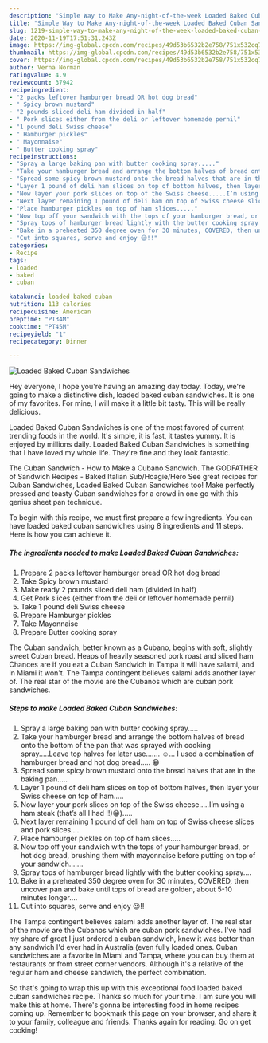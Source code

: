 ```yaml
---
description: "Simple Way to Make Any-night-of-the-week Loaded Baked Cuban Sandwiches"
title: "Simple Way to Make Any-night-of-the-week Loaded Baked Cuban Sandwiches"
slug: 1219-simple-way-to-make-any-night-of-the-week-loaded-baked-cuban-sandwiches
date: 2020-11-19T17:51:31.243Z
image: https://img-global.cpcdn.com/recipes/49d53b6532b2e758/751x532cq70/loaded-baked-cuban-sandwiches-recipe-main-photo.jpg
thumbnail: https://img-global.cpcdn.com/recipes/49d53b6532b2e758/751x532cq70/loaded-baked-cuban-sandwiches-recipe-main-photo.jpg
cover: https://img-global.cpcdn.com/recipes/49d53b6532b2e758/751x532cq70/loaded-baked-cuban-sandwiches-recipe-main-photo.jpg
author: Verna Norman
ratingvalue: 4.9
reviewcount: 37942
recipeingredient:
- "2 packs leftover hamburger bread OR hot dog bread"
- " Spicy brown mustard"
- "2 pounds sliced deli ham divided in half"
- " Pork slices either from the deli or leftover homemade pernil"
- "1 pound deli Swiss cheese"
- " Hamburger pickles"
- " Mayonnaise"
- " Butter cooking spray"
recipeinstructions:
- "Spray a large baking pan with butter cooking spray....."
- "Take your hamburger bread and arrange the bottom halves of bread onto the bottom of the pan that was sprayed with cooking spray.....Leave top halves for later use....... ☺️... I used a combination of hamburger bread and hot dog bread..... 😁"
- "Spread some spicy brown mustard onto the bread halves that are in the baking pan....."
- "Layer 1 pound of deli ham slices on top of bottom halves, then layer your Swiss cheese on top of ham....."
- "Now layer your pork slices on top of the Swiss cheese.....I’m using a ham steak (that’s all I had !!)😁)....."
- "Next layer remaining 1 pound of deli ham on top of Swiss cheese slices and pork slices...."
- "Place hamburger pickles on top of ham slices....."
- "Now top off your sandwich with the tops of your hamburger bread, or hot dog bread, brushing them with mayonnaise before putting on top of your sandwich......."
- "Spray tops of hamburger bread lightly with the butter cooking spray...."
- "Bake in a preheated 350 degree oven for 30 minutes, COVERED, then uncover pan and bake until tops of bread are golden, about 5-10 minutes longer...."
- "Cut into squares, serve and enjoy 😉!!"
categories:
- Recipe
tags:
- loaded
- baked
- cuban

katakunci: loaded baked cuban 
nutrition: 113 calories
recipecuisine: American
preptime: "PT34M"
cooktime: "PT45M"
recipeyield: "1"
recipecategory: Dinner

---
```



![Loaded Baked Cuban Sandwiches](https://img-global.cpcdn.com/recipes/49d53b6532b2e758/751x532cq70/loaded-baked-cuban-sandwiches-recipe-main-photo.jpg)

Hey everyone, I hope you're having an amazing day today. Today, we're going to make a distinctive dish, loaded baked cuban sandwiches. It is one of my favorites. For mine, I will make it a little bit tasty. This will be really delicious.

Loaded Baked Cuban Sandwiches is one of the most favored of current trending foods in the world. It's simple, it is fast, it tastes yummy. It is enjoyed by millions daily. Loaded Baked Cuban Sandwiches is something that I have loved my whole life. They're fine and they look fantastic.

The Cuban Sandwich - How to Make a Cubano Sandwich. The GODFATHER of Sandwich Recipes - Baked Italian Sub/Hoagie/Hero See great recipes for Cuban Sandwiches, Loaded Baked Cuban Sandwiches too! Make perfectly pressed and toasty Cuban sandwiches for a crowd in one go with this genius sheet pan technique.


To begin with this recipe, we must first prepare a few ingredients. You can have loaded baked cuban sandwiches using 8 ingredients and 11 steps. Here is how you can achieve it.

<!--inarticleads1-->

##### The ingredients needed to make Loaded Baked Cuban Sandwiches:

1. Prepare 2 packs leftover hamburger bread OR hot dog bread
1. Take  Spicy brown mustard
1. Make ready 2 pounds sliced deli ham (divided in half)
1. Get  Pork slices (either from the deli or leftover homemade pernil)
1. Take 1 pound deli Swiss cheese
1. Prepare  Hamburger pickles
1. Take  Mayonnaise
1. Prepare  Butter cooking spray


The Cuban sandwich, better known as a Cubano, begins with soft, slightly sweet Cuban bread. Heaps of heavily seasoned pork roast and sliced ham Chances are if you eat a Cuban Sandwich in Tampa it will have salami, and in Miami it won&#39;t. The Tampa contingent believes salami adds another layer of. The real star of the movie are the Cubanos which are cuban pork sandwiches. 

<!--inarticleads2-->

##### Steps to make Loaded Baked Cuban Sandwiches:

1. Spray a large baking pan with butter cooking spray.....
1. Take your hamburger bread and arrange the bottom halves of bread onto the bottom of the pan that was sprayed with cooking spray.....Leave top halves for later use....... ☺️... I used a combination of hamburger bread and hot dog bread..... 😁
1. Spread some spicy brown mustard onto the bread halves that are in the baking pan.....
1. Layer 1 pound of deli ham slices on top of bottom halves, then layer your Swiss cheese on top of ham.....
1. Now layer your pork slices on top of the Swiss cheese.....I’m using a ham steak (that’s all I had !!)😁).....
1. Next layer remaining 1 pound of deli ham on top of Swiss cheese slices and pork slices....
1. Place hamburger pickles on top of ham slices.....
1. Now top off your sandwich with the tops of your hamburger bread, or hot dog bread, brushing them with mayonnaise before putting on top of your sandwich.......
1. Spray tops of hamburger bread lightly with the butter cooking spray....
1. Bake in a preheated 350 degree oven for 30 minutes, COVERED, then uncover pan and bake until tops of bread are golden, about 5-10 minutes longer....
1. Cut into squares, serve and enjoy 😉!!


The Tampa contingent believes salami adds another layer of. The real star of the movie are the Cubanos which are cuban pork sandwiches. I&#39;ve had my share of great I just ordered a cuban sandwich, knew it was better than any sandwich I&#39;d ever had in Australia (even fully loaded ones. Cuban sandwiches are a favorite in Miami and Tampa, where you can buy them at restaurants or from street corner vendors. Although it&#39;s a relative of the regular ham and cheese sandwich, the perfect combination. 

So that's going to wrap this up with this exceptional food loaded baked cuban sandwiches recipe. Thanks so much for your time. I am sure you will make this at home. There's gonna be interesting food in home recipes coming up. Remember to bookmark this page on your browser, and share it to your family, colleague and friends. Thanks again for reading. Go on get cooking!
